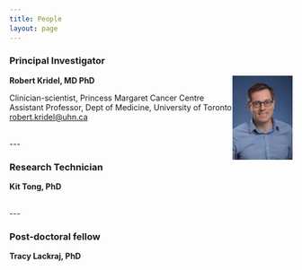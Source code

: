```yaml
---
title: People
layout: page
---
```


### Principal Investigator

<img align="right" src="/img/Kridel,R_UHN3181_reduced size.jpg" height="150">

**Robert Kridel, MD PhD**

Clinician-scientist, Princess Margaret Cancer Centre<br>
Assistant Professor, Dept of Medicine, University of Toronto
<robert.kridel@uhn.ca>  

<br>
---

### Research Technician

**Kit Tong, PhD**

<br>
---

### Post-doctoral fellow

**Tracy Lackraj, PhD**
